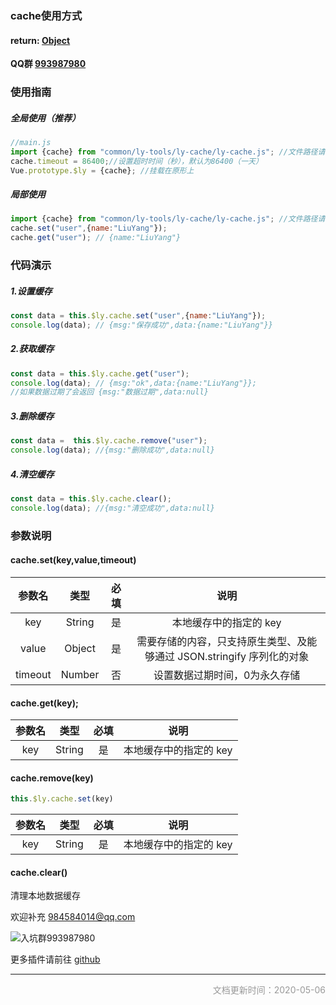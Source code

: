 ### cache使用方式

#### return: [Object](https://developer.mozilla.org/zh-CN/docs/Web/JavaScript/Reference/Global_Objects/Object)

**QQ群 [993987980](https://jq.qq.com/?_wv=1027&k=56A4Xhr)**

### 使用指南

##### 全局使用（推荐）

```js
//main.js
import {cache} from "common/ly-tools/ly-cache/ly-cache.js"; //文件路径请换成本地路径
cache.timeout = 86400;//设置超时时间（秒），默认为86400（一天）
Vue.prototype.$ly = {cache}; //挂载在原形上
```

##### 局部使用

```js
import {cache} from "common/ly-tools/ly-cache/ly-cache.js"; //文件路径请换成本地路径
cache.set("user",{name:"LiuYang"});
cache.get("user"); // {name:"LiuYang"}
```



### 代码演示

##### 1.设置缓存

```js
const data = this.$ly.cache.set("user",{name:"LiuYang"});
console.log(data); // {msg:"保存成功",data:{name:"LiuYang"}}
```

##### 2.获取缓存

```js
const data = this.$ly.cache.get("user");
console.log(data); // {msg:"ok",data:{name:"LiuYang"}};
//如果数据过期了会返回 {msg:"数据过期",data:null}
```

##### 3.删除缓存

```js
const data =  this.$ly.cache.remove("user");
console.log(data); //{msg:"删除成功",data:null}
```

##### 4.清空缓存

```js
const data = this.$ly.cache.clear();
console.log(data); //{msg:"清空成功",data:null}
```



### 参数说明

#### cache.set(key,value,timeout)

| 参数名  |  类型  | 必填 |                             说明                             |
| :-----: | :----: | :--: | :----------------------------------------------------------: |
|   key   | String |  是  |                    本地缓存中的指定的 key                    |
|  value  | Object |  是  | 需要存储的内容，只支持原生类型、及能够通过 JSON.stringify 序列化的对象 |
| timeout | Number |  否  |                设置数据过期时间，0为永久存储                 |

#### cache.get(key);

| 参数名 |  类型  | 必填 |          说明          |
| :----: | :----: | :--: | :--------------------: |
|  key   | String |  是  | 本地缓存中的指定的 key |

#### cache.remove(key)

```js
this.$ly.cache.set(key)
```

| 参数名 |  类型  | 必填 |          说明          |
| :----: | :----: | :--: | :--------------------: |
|  key   | String |  是  | 本地缓存中的指定的 key |

#### cache.clear()

清理本地数据缓存







欢迎补充  984584014@qq.com 

![入坑群993987980](https://picabstract-preview-ftn.weiyun.com/ftn_pic_abs_v3/91ff8a44a677919f0ada4bb62d426dfcd4b3b9b1826dcdda99c472989902fe9a20da660ef9248458b98e1e9244a4032e?pictype=scale&from=30013&version=3.3.3.3&uin=984584014&fname=uniapp%E6%8F%92%E4%BB%B6%E7%BE%A4%E8%81%8A%E4%BA%8C%E7%BB%B4%E7%A0%81.png&size=256)

更多插件请前往 [github](https://github.com/web-liuyang/uni-app-tools)

------

<p style="text-align:right;font-size:14px;color:#999999;">文档更新时间：2020-05-06</p